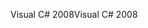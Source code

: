 <span data-ttu-id="f188b-101">Visual C# 2008</span><span class="sxs-lookup"><span data-stu-id="f188b-101">Visual C# 2008</span></span>